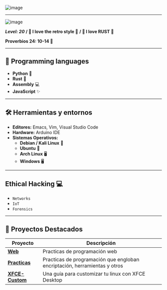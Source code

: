 ![image](https://github.com/Inf0sth/Inf0sth/assets/106565371/bc3c9417-5d4d-4ce1-938f-919d8bfc2f4b)

---

![image](https://github.com/Inf0sth/Inf0sth/assets/106565371/23e6d20b-229e-47cb-9e4b-42b502c0607b)

***Level: 20***
**/ 👾 I love the retro style 👾**
**/ 🦀 I love RUST 🦀** 

**Proverbios 24: 10-14 📖**

---

## 🚀 **Programming languages**

- **Python** 🐍
- **Rust** 🦀
- **Assembly** 💻
- **JavaScript** ✨

---

## 🛠️ **Herramientas y entornos**

- **Editores:** Emacs, Vim, Visual Studio Code
- **Hardware:** Arduino IDE
- **Sistemas Operativos:**
  - **Debian / Kali Linux** 🐧
  - **Ubuntu** 🐧
  - **Arch Linux** 🖥️
  - **Windows** 🖥️

---
## Ethical Hacking 💻

- `Networks`
- `IoT`
- `Forensics`

---

## 📂 **Proyectos Destacados**

| Proyecto | Descripción |
| -------- | ----------- |
| **[Web](https://github.com/Inf0sth/desarrolloweb_24)** | Practicas de programación web |
| **[Practicas](https://github.com/Inf0sth/School_works)** | Practicas de programación que engloban encriptación, herramientas y otros |
| **[XFCE-Custom](https://github.com/Inf0sth/xfce-Custom)** | Una guía para customizar tu linux con XFCE Desktop |

